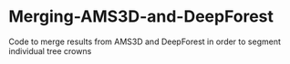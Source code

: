 # Merging-AMS3D-and-DeepForest
Code to merge results from AMS3D and DeepForest in order to segment individual tree crowns
